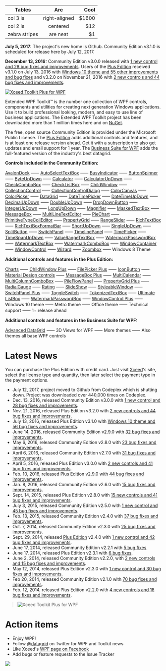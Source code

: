 | Tables        | Are           | Cool  |
| ------------- |:-------------:| -----:|
| col 3 is      | right-aligned | $1600 |
| col 2 is      | centered      |   $12 |
| zebra stripes | are neat      |    $1 |

**July 5, 2017:** The project's new home is Github. Community Edition v3.1.0 is scheduled for release here by July 12, 2017. 

**December 13, 2016:** Community Edition v3.0.0 released with [1 new control and 28 bug fixes and improvements](http://wpftoolkit.codeplex.com/wikipage?title=Improvements300). Users of the [Plus Edition](http://wpftoolkit.codeplex.com/wikipage?title=Compare%20Editions) received v3.1.0 on July 13, 2016 with [Windows 10 theme and 55 other improvements and bug fixes](http://wpftoolkit.codeplex.com/wikipage?title=Improvements300#Plus310) and v3.2.0 on November 21, 2016 with [2 new controls and 44 bug fixes and improvements](http://wpftoolkit.codeplex.com/wikipage?title=Improvements300#Plus320).

[![Xceed Toolkit Plus for WPF][1]][2]

  [1]: https://user-images.githubusercontent.com/21266763/27752263-1db10e9c-5dae-11e7-92f8-93671674a8be.png
  [2]: ../../wiki/Xceed-Toolkit-Plus-for-WPF (Learn about Xceed Toolkit Plus for WPF here on Github)

Extended WPF Toolkit™ is the number one collection of WPF controls, components and utilities for creating next generation Windows applications. Use it to build professional looking, modern, and easy to use line of business applications. The Extended WPF Toolkit project has been downloaded more than 1 million times here and on [NuGet](http://www.nuget.org/packages/Extended.Wpf.Toolkit/).

The free, open source Community Edition is provided under the Microsoft Public License. The [Plus Edition](https://wpftoolkit.codeplex.com/wikipage?title=Compare%20Editions) adds additional controls and features, and is at least one release version ahead. Get it with a subscription to also get updates and email support for 1 year. The [Business Suite for WPF](https://xceed.com/xceed-business-suite-for-wpf/) adds the full-featured version of the industry's best datagrid.

**Controls included in the Community Edition:**

[AvalonDock](../../wiki/AvalonDock) ⸺
[AutoSelectTextBox](../../wiki/AutoSelectTextBox) ⸺ 
[BusyIndicator](../../wiki/BusyIndicator) ⸺
[ButtonSpinner](../../wiki/ButtonSpinner) ⸺
[ByteUpDown](../../wiki/ByteUpDown) ⸺
[Calculator](../../wiki/Calculator) ⸺
[CalculatorUpDown](../../wiki/CalculatorUpDown) ⸺
[CheckComboBox](../../wiki/CheckComboBox) ⸺
[CheckListBox](../../wiki/CheckListBox) ⸺
[ChildWindow](../../wiki/ChildWindow) ⸺
[CollectionControl](../../wiki/CollectionControl) ⸺
[CollectionControlDialog](../../wiki/CollectionControlDialog) ⸺ 
[ColorCanvas](../../wiki/ColorCanvas) ⸺
[ColorPicker](../../wiki/ColorPicker) ⸺
[DataGrid](../../wiki/DataGrid) ⸺
[DateTimePicker](../../wiki/DateTimePicker) ⸺
[DateTimeUpDown](../../wiki/DateTimeUpDown) ⸺
[DecimalUpDown](../../wiki/DecimalUpDown) ⸺
[DoubleUpDown](../../wiki/DoubleUpDown) ⸺
[DropDownButton](../../wiki/DropDownButton) ⸺
[IntegerUpDown](../../wiki/IntegerUpDown) ⸺
[LongUpDown](../../wiki/LongUpDown) ⸺
[Magnifier](../../wiki/Magnifier) ⸺
[MaskedTextBox](../../wiki/MaskedTextBox) ⸺
[MessageBox](../../wiki/MessageBox) ⸺
[MultiLineTextEditor](../../wiki/MultiLineTextEditor) ⸺
[PieChart](../../wiki/PieChart) ⸺
[PrimitiveTypeCollEditor](../../wiki/PrimitiveTypeCollectionEditor) ⸺
[PropertyGrid](../../wiki/PropertyGrid) ⸺
[RangeSlider](../../wiki/RangeSlider) ⸺
[RichTextBox](../../wiki/RichTextBox) ⸺
[RichTextBoxFormatBar](../../wiki/RichTextBoxFormatBar) ⸺
[ShortUpDown](../../wiki/ShortUpDown) ⸺
[SingleUpDown](../../wiki/SingleUpDown) ⸺
[SplitButton](../../wiki/SplitButton) ⸺
[SwitchPanel](../../wiki/SwitchPanel) ⸺
[TimelinePanel](../../wiki/TimelinePanel) ⸺
[TimePicker](../../wiki/TimePicker) ⸺
[TimeSpanUpDown](../../wiki/TimeSpanUpDown) ⸺
[ValueRangeTextBox](../../wiki/ValueRangeTextBox) ⸺
[WatermarkPasswordBox](../../wiki/WatermarkPasswordBox) ⸺
[WatermarkTextBox](../../wiki/WatermarkTextBox) ⸺
[WatermarkComboBox](../../wiki/WatermarkComboBox) ⸺
[WindowContainer](../../wiki/WindowContainer) ⸺
[WindowControl](../../wiki/WindowControl) ⸺
[Wizard](../../wiki/Wizard) ⸺
[Zoombox](../../wiki/Zoombox) ⸺
Windows 8 Theme

**Additional controls and features in the Plus Edition:**

[Charts](Charts) ⸺
[ChildWindow Plus](ChildWindow-Plus) ⸺
[FilePicker Plus](FilePicker-Plus) ⸺
[IconButton](IconButton) ⸺
[Material Design controls](Material-Design-controls) ⸺
[MessageBox Plus](MessageBox-Plus) ⸺
[MultiCalendar](MultiCalendar) ⸺
[MultiColumnComboBox](MultiColumnComboBox) ⸺
[PileFlowPanel](PileFlowPanel) ⸺
[PropertyGrid Plus](PropertyGrid-Plus) ⸺
[RadialGauge](RadialGauge) ⸺
[Rating](Rating) ⸺
[SlideShow](SlideShow) ⸺
[StyleableWindow](StyleableWindow) ⸺
[SwitchPanel Plus](SwitchPanel-Plus) ⸺
[ToggleSwitch](ToggleSwitch) ⸺
[TokenizedTextBox](TokenizedTextBox) ⸺
[Ultimate ListBox](Ultimate-ListBox) ⸺
[WatermarkPasswordBox](WatermarkPasswordBox) ⸺
[WindowControl Plus](WindowControl-Plus) ⸺
Windows 10 theme  ⸺
Metro theme  ⸺
Office theme  ⸺
Technical support  ⸺
1+ release ahead

**Additional controls and features in the Business Suite for WPF:**

[Advanced DataGrid](Advanced-DataGrid)  ⸺
3D Views for WPF  ⸺
More themes  ⸺
Also themes all base WPF controls 

# Latest News

You can purchase the Plus Edition with credit card. Just visit [Xceed](https://xceed.com/product/xceed-toolkit-plus-for-wpf/)'s site, select the license type and quantity, then later select the payment type in the payment options.

* July 12, 2017, project moved to Github from Codeplex which is shutting down. Project was downloaded over 440,000 times on Codeplex. 
* Dec. 13, 2016, released Community Edition v3.0.0 with [1 new control and 28 bug fixes and improvements](../../wiki/Improvements-in-v3.0.0).
* Nov. 21, 2016, released Plus Edition v3.2.0 with [2 new controls and 44 bug fixes and improvements](../../wiki/Improvements-in-v3.0.0#Plus320).
* July 13, 2016, released Plus Edition v3.1.0 with [Windows 10 theme and 56 bug fixes and improvements](../../wiki/Improvements-in-v2.9.0#Plus310).
* June 14, 2016, released Community Edition v2.9.0 with [32 bug fixes and improvements](../../wiki/Improvements-in-v2.9.0).
* May 6, 2016, released Community Edition v2.8.0 with [23 bug fixes and improvements](../../wiki/Improvements-in-v2.8.0).
* April 6, 2016, released Community Edition v2.7.0 with [31 bug fixes and improvements](../../wiki/Improvements-in-v2.7.0).
* April 5, 2016, released Plus Edition v3.0.0 with [2 new controls and 41 bug fixes and improvements](../../wiki/Improvements-in-v2.7.0#Plus300). 
* Feb. 10, 2016, released Plus Edition v2.9.0 with [44 bug fixes and improvements](../../wiki/Improvements-in-v2.7.0#Plus290). 
* Jan. 8, 2016, released Community Edition v2.6.0 with [15 bug fixes and improvements](../../wiki/Improvements-in-v2.6.0).
* Sept. 14, 2015, released Plus Edition v2.8.0 with [15 new controls and 41 bug fixes and improvements](../../wiki/Improvements-in-v2.6.0#Plus280). 
* July 3, 2015, released Community Edition v2.5.0 with [1 new control and 45 bug fixes and improvements](../../wiki/Improvements-in-v2.5.0#Community250).
* Feb. 13, 2015, released Community Edition v2.4.0 with [37 bug fixes and improvements](../../wiki/Improvements-in-v2.4.0#Community240).
* Oct. 7, 2014, released Community Edition v2.3.0 with [25 bug fixes and improvements](../../wiki/Improvements-in-v2.3.0#Community230).
* Sept. 29, 2014, released [Plus Edition](../../wiki/Xceed-Toolkit-Plus-for-WPF) v2.4.0 with [1 new control and 42 bug fixes and improvements](../../wiki/Improvements-in-v2.3.0#Plus240).
* June 17, 2014, released Community Edition v2.2.1 with [5 bug fixes](../../wiki/Improvements-in-v2.2.0#Community221).
* June 17, 2014, released Plus Edition v2.3.1 with [6 bug fixes](../../wiki/Improvements-in-v2.2.0#Plus231).
* June 2, 2014, released Community Edition v2.2.0, with [2 new controls and 15 bug fixes and improvements](../../wiki/Improvements-in-v2.2.0#Community220).
* May 12, 2014, released Plus Edition v2.3.0 with [1 new control and 30 bug fixes and improvements](../../wiki/Improvements-in-v2.2.0#Plus230).
* Feb 20, 2014, released Community Edition v2.1.0 with [70 bug fixes and improvements](../../wiki/Improvements-in-v2.1.0#Community210).
* Feb. 12, 2014, released Plus Edition v2.2.0 with [4 new controls and 18 bug fixes and improvements](../../wiki/Improvements-in-v2.2.0#Plus220). 

>![Xceed Toolkit Plus for WPF](Home_product_wpf_toolkit_plus_horizontal-300x53.png|https://xceed.com/xceed-toolkit-plus-for-wpf/)

# Action items

* Enjoy WPF!
* Follow [@datagrid](http://twitter.com/datagrid) on Twitter for WPF and Toolkit news
* Like Xceed's [WPF page on Facebook](http://facebook.com/datagrids)
* Add bugs or feature requests to the Issue Tracker

![](Home_community-full.png)
